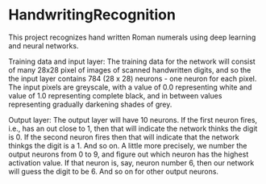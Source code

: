 HandwritingRecognition 
======================     

This project recognizes hand written Roman numerals using deep learning and neural networks.

Training data and input layer:
The training data for the network will consist of many 28x28 pixel of images of scanned handwritten digits, and so the the input layer contains 784 (28 x 28) neurons - one neuron for each pixel. The input pixels are greyscale, with a value of 0.0 representing white and value of 1.0 representing complete black, and in between values representing gradually darkening shades of grey.

Output layer:
The output layer will have 10 neurons. If the first neuron fires, i.e., has an out close to 1, then that will indicate the network thinks the digit is 0. If the second neuron fires then that will indicate that the network thinkgs the digit is a 1. And so on. A little more precisely, we number the output neurons from 0 to 9, and figure out which neuron has the highest activation value. If that neuron is, say, neuron number 6, then our network will guess the digit to be 6. And so on for other output neurons.

